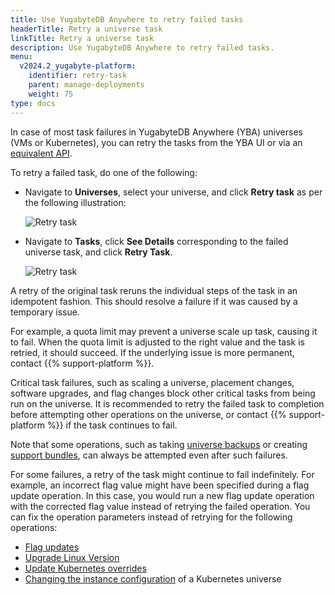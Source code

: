 ```yaml
---
title: Use YugabyteDB Anywhere to retry failed tasks
headerTitle: Retry a universe task
linkTitle: Retry a universe task
description: Use YugabyteDB Anywhere to retry failed tasks.
menu:
  v2024.2_yugabyte-platform:
    identifier: retry-task
    parent: manage-deployments
    weight: 75
type: docs
---
```


In case of most task failures in YugabyteDB Anywhere (YBA) universes (VMs or Kubernetes), you can retry the tasks from the YBA UI or via an [equivalent API](https://api-docs.yugabyte.com/docs/yugabyte-platform/68aaf7829e04f-retry-a-universe-task).

To retry a failed task, do one of the following:

- Navigate to **Universes**, select your universe, and click **Retry task** as per the following illustration:

    ![Retry task](/images/yp/retry-task1.png)

- Navigate to **Tasks**, click **See Details** corresponding to the failed universe task, and click **Retry Task**.

    ![Retry task](/images/yp/retry-task2.png)

A retry of the original task reruns the individual steps of the task in an idempotent fashion. This should resolve a failure if it was caused by a temporary issue.

For example, a quota limit may prevent a universe scale up task, causing it to fail. When the quota limit is adjusted to the right value and the task is retried, it should succeed. If the underlying issue is more permanent, contact {{% support-platform %}}.

Critical task failures, such as scaling a universe, placement changes, software upgrades, and flag changes block other critical tasks from being run on the universe. It is recommended to retry the failed task to completion before attempting other operations on the universe, or contact {{% support-platform %}} if the task continues to fail.

Note that some operations, such as taking [universe backups](../../back-up-restore-universes/) or creating [support bundles](../../troubleshoot/universe-issues/#use-support-bundles), can always be attempted even after such failures.

For some failures, a retry of the task might continue to fail indefinitely. For example, an incorrect flag value might have been specified during a flag update operation. In this case, you would run a new flag update operation with the corrected flag value instead of retrying the failed operation. You can fix the operation parameters instead of retrying for the following operations:

- [Flag updates](../edit-config-flags/)
- [Upgrade Linux Version](../upgrade-nodes/)
- [Update Kubernetes overrides](../edit-helm-overrides/)
- [Changing the instance configuration](../edit-universe/) of a Kubernetes universe
